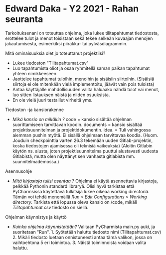 # Edward Daka - Y2 2021 - Rahan seuranta

Tarkoituksenani on toteuttaa ohjelma, joka lukee tilitapahtumat tiedostosta, erottelee tulot ja menot toisistaan sekä tekee selkeän kuvaajan menojen jakautumisesta, esimerkiksi piirakka- tai pylväsdiagrammin.

Mitä ominaisuuksia olet jo toteuttanut projektiisi?
*  Lukee tiedoston "Tilitapahtumat.csv"
*  Luo tapahtumista oliot ja osaa ryhmitellä saman paikan tapahtumat yhteen nimikkeeseen
*  Jaottelee tapahtumat tuloihin, menoihin ja sisäisiin siirtoihin. (Sisäisiä siirtoja ei ole mitenkään vielä implementoitu, jäävät vain pois tuloista)
*  Antaa käyttäjälle mahdollisuuden valita haluaako nähdä tulot vai menot, luo sitten listauksen näistä ja niiden osuuksista.
*  En ole vielä juuri testaillut virheitä yms. 


Tiedoston -ja kansiorakenne
    
*  *Mikä kansio on mikäkin ?*
        code = kansio sisältää ohjelman suorittamiseen tarvittavan koodin. 
        documents = kansio sisältää projektisuunnitelman ja projektidokumentin.
        idea. = Tuli vahingossa aiemman pushin myötä. Ei sisällä ohjelmaan tarvittavaa koodia.
        (Huom. Jouduin checkpointtia varten 26.3 tekemään uuden Gitlab-projektin, koska tiedostojen ajamisessa oli teknisiä vaikeuksia)
        (Aloitin Gitlabin käytön ns. alusta, joten projektisuunnitelma puuttui alustavasti uudesta Gitlabistä, mutta olen näyttänyt sen vanhasta gitlabista mm. suunnitelmademossa.)


Asennusohje
    
*  *Mitä kirjastoja tulisi asentaa ?*
    Ohjelma ei käytä asennettavia kirjastoja, pelkkää Pythonin standard libraryä.
    Olisi hyvä tarkistaa että PyCharmsissa käytettävä tulkitsija lukee oikeaa working directoriä.
    Tämän voi tehdä menemällä *Run > Edit Configurations > Working directory*. Tarkista että lopussa oleva kansio on /code, mikäli *Tilitapahtumat.csv* tiedosto on siellä.

Ohjelman käynnistys ja käyttö
    
*  *Kuinka ohjelma käynnistetään?*
       Valitaan PyCharmista main.py auki, ja suoritetaan "Run".
       1. Syötetään haluttu tiedosto nimi (Tilitapahtumat.csv)
       2. Mikäli tiedosto luetaan onnistuneesti antaa tämä valikon, jossa on vaihtoehtona 5 eri toimintoa.
       3. Näistä toiminnoista voidaan valita haluttu. 